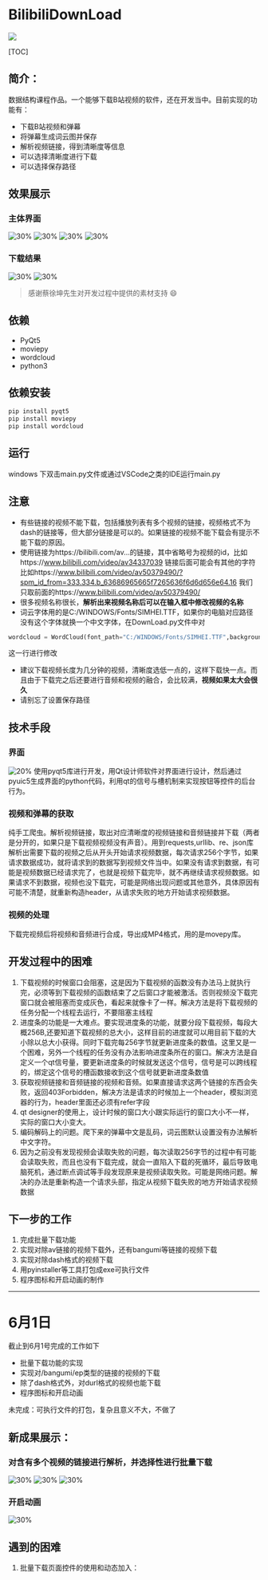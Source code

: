 # BilibiliDownLoad
![](./resources/timg.jpeg)

[TOC]

## 简介：

数据结构课程作品。一个能够下载B站视频的软件，还在开发当中。目前实现的功能有：
* 下载B站视频和弹幕
* 将弹幕生成词云图并保存
* 解析视频链接，得到清晰度等信息
* 可以选择清晰度进行下载
* 可以选择保存路径

## 效果展示
### 主体界面
![30%](./resources/ImageMainPage.png)
![30%](./resources/Downloading.png)
![30%](./resources/ImageDownLoad.png)
![30%](./resources/formatTransform.png)
### 下载结果
![30%](./resources/result.png)
![30%](./resources/wordcloud.png)
> 感谢蔡徐坤先生对开发过程中提供的素材支持 :smile:
## 依赖
* PyQt5
* moviepy
* wordcloud
* python3

## 依赖安装
```cmd
pip install pyqt5
pip install moviepy
pip install wordcloud
```

## 运行
windows 下双击main.py文件或通过VSCode之类的IDE运行main.py

## 注意
* 有些链接的视频不能下载，包括播放列表有多个视频的链接，视频格式不为dash的链接等，但大部分链接是可以的。如果链接的视频不能下载会有提示不能下载的原因。
* 使用链接为https://bilibili.com/av...的链接，其中省略号为视频的id，比如https://www.bilibili.com/video/av34337039 链接后面可能会有其他的字符比如https://www.bilibili.com/video/av50379490/?spm_id_from=333.334.b_63686965665f7265636f6d6d656e64.16 我们只取前面的https://www.bilibili.com/video/av50379490/
* 很多视频名称很长，**解析出来视频名称后可以在输入框中修改视频的名称**
* 词云字体用的是C:/WINDOWS/Fonts/SIMHEI.TTF，如果你的电脑对应路径没有这个字体就换一个中文字体，在DownLoad.py文件中对
```python
wordcloud = WordCloud(font_path="C:/WINDOWS/Fonts/SIMHEI.TTF",background_color="white",width=1000, height=860, margin=2).generate(text)
```
这一行进行修改
* 建议下载视频长度为几分钟的视频，清晰度选低一点的，这样下载快一点。而且由于下载完之后还要进行音频和视频的融合，会比较满，**视频如果太大会很久**
* 请别忘了设置保存路径

## 技术手段
### 界面
![20%](./resources/ImageDesigner.png)
使用pyqt5库进行开发，用Qt设计师软件对界面进行设计，然后通过pyuic5生成界面的python代码，利用qt的信号与槽机制来实现按钮等控件的后台行为。
### 视频和弹幕的获取
纯手工爬虫。解析视频链接，取出对应清晰度的视频链接和音频链接并下载（两者是分开的，如果只是下载视频视频没有声音）。用到requests,urllib、re、json库
解析出需要下载的视频之后从开头开始请求视频数据，每次请求256个字节，如果请求数据成功，就将请求到的数据写到视频文件当中。如果没有请求到数据，有可能是视频数据已经请求完了，也就是视频下载完毕，就不再继续请求视频数据。如果请求不到数据，视频也没下载完，可能是网络出现问题或其他意外，具体原因有可能不清楚，就重新构造header，从请求失败的地方开始请求视频数据。
### 视频的处理
下载完视频后将视频和音频进行合成，导出成MP4格式，用的是movepy库。

## 开发过程中的困难
1. 下载视频的时候窗口会阻塞，这是因为下载视频的函数没有办法马上就执行完，必须等到下载视频的函数结束了之后窗口才能被激活。否则视频没下载完窗口就会被阻塞而变成灰色，看起来就像卡了一样。解决方法是将下载视频的任务分配一个线程去运行，不要阻塞主线程
2. 进度条的功能是一大难点。要实现进度条的功能，就要分段下载视频，每段大概256B,还要知道下载视频的总大小，这样目前的进度就可以用目前下载的大小除以总大小获得。同时下载完每256字节就更新进度条的数值。这里又是一个困难，另外一个线程的任务没有办法影响进度条所在的窗口。解决方法是自定义一个qt信号量，要更新进度条的时候就发送这个信号，信号是可以跨线程的，绑定这个信号的槽函数接收到这个信号就更新进度条数值
3. 获取视频链接和音频链接的视频和音频。如果直接请求这两个链接的东西会失败，返回403Forbidden，解决方法是请求的时候加上一个header，模拟浏览器的行为，header里面还必须有refer字段
4. qt designer的使用上，设计时候的窗口大小跟实际运行的窗口大小不一样，实际的窗口大小变大。
5. 编码解码上的问题。爬下来的弹幕中文是乱码，词云图默认设置没有办法解析中文字符。
6. 因为之前没有发现视频会读取失败的问题，每次读取256字节的过程中有可能会读取失败，而且也没有下载完成，就会一直陷入下载的死循环，最后导致电脑死机，通过断点调试等手段发现原来是视频读取失败。可能是网络问题。解决的办法是重新构造一个请求头部，指定从视频下载失败的地方开始请求视频数据

## 下一步的工作
1. 完成批量下载功能
2. 实现对除av链接的视频下载外，还有bangumi等链接的视频下载
3. 实现对除dash格式的视频下载
4. 用pyinstaller等工具打包成exe可执行文件
5. 程序图标和开启动画的制作

---

# 6月1日

截止到6月1号完成的工作如下

- 批量下载功能的实现
- 实现对/bangumi/ep类型的链接的视频的下载
- 除了dash格式外，对durl格式的视频也能下载
- 程序图标和开启动画

未完成：可执行文件的打包，复杂且意义不大，不做了

## 新成果展示：

### 对含有多个视频的链接进行解析，并选择性进行批量下载
![30%](./resources/批量下载页面.jpg)
![30%](./resources/链接解析.jpg)
![30%](./resources/设置.jpg)

### 开启动画
![30%](./resources/logo.png)

## 遇到的困难
1. 批量下载页面控件的使用和动态加入：

